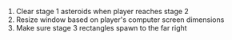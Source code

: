 1. Clear stage 1 asteroids when player reaches stage 2
2. Resize window based on player's computer screen dimensions
3. Make sure stage 3 rectangles spawn to the far right
